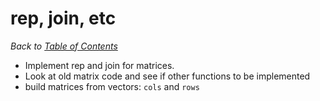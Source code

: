# rep, join, etc

_Back to [Table of Contents](../README.md)_

* Implement rep and join for matrices.  
* Look at old matrix code and see if other functions to be implemented
* build matrices from vectors: `cols` and `rows`
